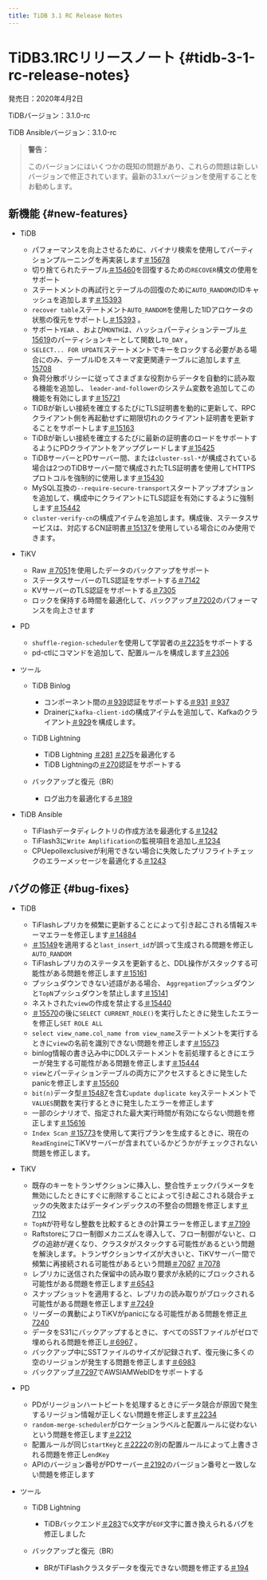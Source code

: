 ```yaml
---
title: TiDB 3.1 RC Release Notes
---
```


# TiDB3.1RCリリースノート {#tidb-3-1-rc-release-notes}

発売日：2020年4月2日

TiDBバージョン：3.1.0-rc

TiDB Ansibleバージョン：3.1.0-rc

> **警告：**
>
> このバージョンにはいくつかの既知の問題があり、これらの問題は新しいバージョンで修正されています。最新の3.1.xバージョンを使用することをお勧めします。

## 新機能 {#new-features}

-   TiDB

    -   パフォーマンスを向上させるために、バイナリ検索を使用してパーティションプルーニングを再実装します[＃15678](https://github.com/pingcap/tidb/pull/15678)
    -   切り捨てられたテーブル[＃15460](https://github.com/pingcap/tidb/pull/15460)を回復するための`RECOVER`構文の使用をサポート
    -   ステートメントの再試行とテーブルの回復のために`AUTO_RANDOM`のIDキャッシュを追加します[＃15393](https://github.com/pingcap/tidb/pull/15393)
    -   `recover table`ステートメント`AUTO_RANDOM`を使用した1IDアロケータの状態の復元をサポートし[＃15393](https://github.com/pingcap/tidb/pull/15393) 。
    -   サポート`YEAR` 、および`MONTH`は、ハッシュパーティションテーブル[＃15619](https://github.com/pingcap/tidb/pull/15619)のパーティションキーとして関数し`TO_DAY` 。
    -   `SELECT... FOR UPDATE`ステートメントでキーをロックする必要がある場合にのみ、テーブルIDをスキーマ変更関連テーブルに追加します[＃15708](https://github.com/pingcap/tidb/pull/15708)
    -   負荷分散ポリシーに従ってさまざまな役割からデータを自動的に読み取る機能を追加し、 `leader-and-follower`のシステム変数を追加してこの機能を有効にします[＃15721](https://github.com/pingcap/tidb/pull/15721)
    -   TiDBが新しい接続を確立するたびにTLS証明書を動的に更新して、RPCクライアント側を再起動せずに期限切れのクライアント証明書を更新することをサポートします[＃15163](https://github.com/pingcap/tidb/pull/15163)
    -   TiDBが新しい接続を確立するたびに最新の証明書のロードをサポートするようにPDクライアントをアップグレードします[＃15425](https://github.com/pingcap/tidb/pull/15425)
    -   TiDBサーバーとPDサーバー間、または`cluster-ssl-*`が構成されている場合は2つのTiDBサーバー間で構成されたTLS証明書を使用してHTTPSプロトコルを強制的に使用します[＃15430](https://github.com/pingcap/tidb/pull/15430)
    -   MySQL互換の`--require-secure-transport`スタートアップオプションを追加して、構成中にクライアントにTLS認証を有効にするように強制します[＃15442](https://github.com/pingcap/tidb/pull/15442)
    -   `cluster-verify-cn`の構成アイテムを追加します。構成後、ステータスサービスは、対応するCN証明書[＃15137](https://github.com/pingcap/tidb/pull/15137)を使用している場合にのみ使用できます。

-   TiKV

    -   Raw [＃7051](https://github.com/tikv/tikv/pull/7051)を使用したデータのバックアップをサポート
    -   ステータスサーバーのTLS認証をサポートする[＃7142](https://github.com/tikv/tikv/pull/7142)
    -   KVサーバーのTLS認証をサポートする[＃7305](https://github.com/tikv/tikv/pull/7305)
    -   ロックを保持する時間を最適化して、バックアップ[＃7202](https://github.com/tikv/tikv/pull/7202)のパフォーマンスを向上させます

-   PD

    -   `shuffle-region-scheduler`を使用して学習者の[＃2235](https://github.com/pingcap/pd/pull/2235)をサポートする
    -   pd-ctlにコマンドを追加して、配置ルールを構成します[＃2306](https://github.com/pingcap/pd/pull/2306)

-   ツール

    -   TiDB Binlog

        -   コンポーネント間の[＃939](https://github.com/pingcap/tidb-binlog/pull/939)認証をサポートする[＃931](https://github.com/pingcap/tidb-binlog/pull/931) [＃937](https://github.com/pingcap/tidb-binlog/pull/937)
        -   Drainerに`kafka-client-id`の構成アイテムを追加して、Kafkaのクライアント[＃929](https://github.com/pingcap/tidb-binlog/pull/929)を構成します。

    -   TiDB Lightning

        -   TiDB Lightning [＃281](https://github.com/pingcap/tidb-lightning/pull/281) [＃275](https://github.com/pingcap/tidb-lightning/pull/275)を最適化する
        -   TiDB Lightningの[＃270](https://github.com/pingcap/tidb-lightning/pull/270)認証をサポートする

    -   バックアップと復元（BR）

        -   ログ出力を最適化する[＃189](https://github.com/pingcap/br/pull/189)

-   TiDB Ansible

    -   TiFlashデータディレクトリの作成方法を最適化する[＃1242](https://github.com/pingcap/tidb-ansible/pull/1242)
    -   TiFlash3に`Write Amplification`の監視項目を追加し[＃1234](https://github.com/pingcap/tidb-ansible/pull/1234)
    -   CPUepollexclusiveが利用できない場合に失敗したプリフライトチェックのエラーメッセージを最適化する[＃1243](https://github.com/pingcap/tidb-ansible/pull/1243)

## バグの修正 {#bug-fixes}

-   TiDB

    -   TiFlashレプリカを頻繁に更新することによって引き起こされる情報スキーマエラーを修正します[＃14884](https://github.com/pingcap/tidb/pull/14884)
    -   [＃15149](https://github.com/pingcap/tidb/pull/15149)を適用すると`last_insert_id`が誤って生成される問題を修正し`AUTO_RANDOM`
    -   TiFlashレプリカのステータスを更新すると、DDL操作がスタックする可能性がある問題を修正します[＃15161](https://github.com/pingcap/tidb/pull/15161)
    -   プッシュダウンできない述語がある場合、 `Aggregation`プッシュダウンと`TopN`プッシュダウンを禁止します[＃15141](https://github.com/pingcap/tidb/pull/15141)
    -   ネストされた`view`の作成を禁止する[＃15440](https://github.com/pingcap/tidb/pull/15440)
    -   [＃15570](https://github.com/pingcap/tidb/pull/15570)の後に`SELECT CURRENT_ROLE()`を実行したときに発生したエラーを修正し`SET ROLE ALL`
    -   `select view_name.col_name from view_name`ステートメントを実行するときに`view`の名前を識別できない問題を修正します[＃15573](https://github.com/pingcap/tidb/pull/15573)
    -   binlog情報の書き込み中にDDLステートメントを前処理するときにエラーが発生する可能性がある問題を修正します[＃15444](https://github.com/pingcap/tidb/pull/15444)
    -   `view`とパーティションテーブルの両方にアクセスするときに発生したpanicを修正します[＃15560](https://github.com/pingcap/tidb/pull/15560)
    -   `bit(n)`データ型[＃15487](https://github.com/pingcap/tidb/pull/15487)を含む`update duplicate key`ステートメントで`VALUES`関数を実行するときに発生したエラーを修正します
    -   一部のシナリオで、指定された最大実行時間が有効にならない問題を修正します[＃15616](https://github.com/pingcap/tidb/pull/15616)
    -   `Index Scan` [＃15773](https://github.com/pingcap/tidb/pull/15773)を使用して実行プランを生成するときに、現在の`ReadEngine`にTiKVサーバーが含まれているかどうかがチェックされない問題を修正します。

-   TiKV

    -   既存のキーをトランザクションに挿入し、整合性チェックパラメータを無効にしたときにすぐに削除することによって引き起こされる競合チェックの失敗またはデータインデックスの不整合の問題を修正します[＃7112](https://github.com/tikv/tikv/pull/7112)
    -   `TopN`が符号なし整数を比較するときの計算エラーを修正します[＃7199](https://github.com/tikv/tikv/pull/7199)
    -   Raftstoreにフロー制御メカニズムを導入して、フロー制御がないと、ログの追跡が遅くなり、クラスタがスタックする可能性があるという問題を解決します。トランザクションサイズが大きいと、TiKVサーバー間で頻繁に再接続される可能性があるという問題[＃7087](https://github.com/tikv/tikv/pull/7087) [＃7078](https://github.com/tikv/tikv/pull/7078)
    -   レプリカに送信された保留中の読み取り要求が永続的にブロックされる可能性がある問題を修正します[＃6543](https://github.com/tikv/tikv/pull/6543)
    -   スナップショットを適用すると、レプリカの読み取りがブロックされる可能性がある問題を修正します[＃7249](https://github.com/tikv/tikv/pull/7249)
    -   リーダーの異動によりTiKVがpanicになる可能性がある問題を修正[＃7240](https://github.com/tikv/tikv/pull/7240)
    -   データをS31にバックアップするときに、すべてのSSTファイルがゼロで埋められる問題を修正し[＃6967](https://github.com/tikv/tikv/pull/6967) 。
    -   バックアップ中にSSTファイルのサイズが記録されず、復元後に多くの空のリージョンが発生する問題を修正します[＃6983](https://github.com/tikv/tikv/pull/6983)
    -   バックアップ[＃7297](https://github.com/tikv/tikv/pull/7297)でAWSIAMWebIDをサポートする

-   PD

    -   PDがリージョンハートビートを処理するときにデータ競合が原因で発生するリージョン情報が正しくない問題を修正します[＃2234](https://github.com/pingcap/pd/pull/2234)
    -   `random-merge-scheduler`がロケーションラベルと配置ルールに従わないという問題を修正します[＃2212](https://github.com/pingcap/pd/pull/2221)
    -   配置ルールが同じ`startKey`と[＃2222](https://github.com/pingcap/pd/pull/2222)の別の配置ルールによって上書きされる問題を修正し`endKey`
    -   APIのバージョン番号がPDサーバー[＃2192](https://github.com/pingcap/pd/pull/2192)のバージョン番号と一致しない問題を修正します

-   ツール

    -   TiDB Lightning

        -   TiDBバックエンド[＃283](https://github.com/pingcap/tidb-lightning/pull/283)で`&`文字が`EOF`文字に置き換えられるバグを修正しました

    -   バックアップと復元（BR）

        -   BRがTiFlashクラスタデータを復元できない問題を修正する[＃194](https://github.com/pingcap/br/pull/194)
